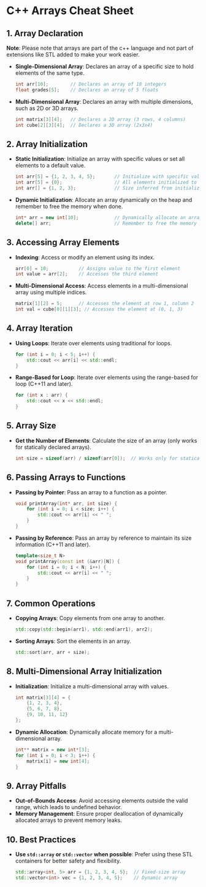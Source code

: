 # C++ Arrays Cheat Sheet

## 1. Array Declaration

**Note**: Please note that arrays are part of the c++ language and not part of extensions like STL added to make your work easier.

- **Single-Dimensional Array**: Declares an array of a specific size to hold elements of the same type.

  ```cpp
  int arr[10];        // Declares an array of 10 integers
  float grades[5];    // Declares an array of 5 floats
  ```

- **Multi-Dimensional Array**: Declares an array with multiple dimensions, such as 2D or 3D arrays.

  ```cpp
  int matrix[3][4];   // Declares a 2D array (3 rows, 4 columns)
  int cube[2][3][4];  // Declares a 3D array (2x3x4)
  ```

## 2. Array Initialization

- **Static Initialization**: Initialize an array with specific values or set all elements to a default value.

  ```cpp
  int arr[5] = {1, 2, 3, 4, 5};       // Initialize with specific values
  int arr[5] = {0};                   // All elements initialized to 0
  int arr[] = {1, 2, 3};              // Size inferred from initializer (3 elements)
  ```

- **Dynamic Initialization**: Allocate an array dynamically on the heap and remember to free the memory when done.

  ```cpp
  int* arr = new int[10];             // Dynamically allocate an array of 10 integers
  delete[] arr;                       // Remember to free the memory
  ```

## 3. Accessing Array Elements

- **Indexing**: Access or modify an element using its index.

  ```cpp
  arr[0] = 10;           // Assigns value to the first element
  int value = arr[2];    // Accesses the third element
  ```

- **Multi-Dimensional Access**: Access elements in a multi-dimensional array using multiple indices.

  ```cpp
  matrix[1][2] = 5;      // Accesses the element at row 1, column 2
  int val = cube[0][1][3]; // Accesses the element at (0, 1, 3)
  ```

## 4. Array Iteration

- **Using Loops**: Iterate over elements using traditional for loops.

  ```cpp
  for (int i = 0; i < 5; i++) {
      std::cout << arr[i] << std::endl;
  }
  ```

- **Range-Based for Loop**: Iterate over elements using the range-based for loop (C++11 and later).

  ```cpp
  for (int x : arr) {
      std::cout << x << std::endl;
  }
  ```

## 5. Array Size

- **Get the Number of Elements**: Calculate the size of an array (only works for statically declared arrays).

  ```cpp
  int size = sizeof(arr) / sizeof(arr[0]);  // Works only for statically declared arrays
  ```

## 6. Passing Arrays to Functions

- **Passing by Pointer**: Pass an array to a function as a pointer.

  ```cpp
  void printArray(int* arr, int size) {
      for (int i = 0; i < size; i++) {
          std::cout << arr[i] << " ";
      }
  }
  ```

- **Passing by Reference**: Pass an array by reference to maintain its size information (C++11 and later).

  ```cpp
  template<size_t N>
  void printArray(const int (&arr)[N]) {
      for (int i = 0; i < N; i++) {
          std::cout << arr[i] << " ";
      }
  }
  ```

## 7. Common Operations

- **Copying Arrays**: Copy elements from one array to another.

  ```cpp
  std::copy(std::begin(arr1), std::end(arr1), arr2);
  ```

- **Sorting Arrays**: Sort the elements in an array.

  ```cpp
  std::sort(arr, arr + size);
  ```

## 8. Multi-Dimensional Array Initialization

- **Initialization**: Initialize a multi-dimensional array with values.

  ```cpp
  int matrix[3][4] = {
      {1, 2, 3, 4},
      {5, 6, 7, 8},
      {9, 10, 11, 12}
  };
  ```

- **Dynamic Allocation**: Dynamically allocate memory for a multi-dimensional array.

  ```cpp
  int** matrix = new int*[3];
  for (int i = 0; i < 3; i++) {
      matrix[i] = new int[4];
  }
  ```

## 9. Array Pitfalls

- **Out-of-Bounds Access**: Avoid accessing elements outside the valid range, which leads to undefined behavior.
- **Memory Management**: Ensure proper deallocation of dynamically allocated arrays to prevent memory leaks.

## 10. Best Practices

- **Use `std::array` or `std::vector` when possible**: Prefer using these STL containers for better safety and flexibility.

  ```cpp
  std::array<int, 5> arr = {1, 2, 3, 4, 5};  // Fixed-size array
  std::vector<int> vec = {1, 2, 3, 4, 5};    // Dynamic array
  ```

